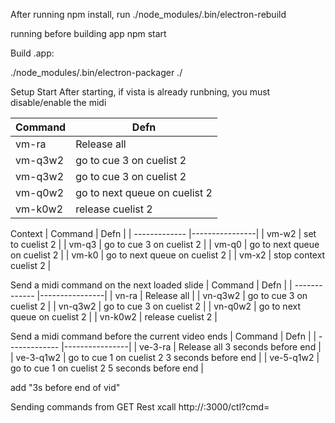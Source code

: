 After running npm install, run
./node_modules/.bin/electron-rebuild

running before building app
npm start

Build .app:

./node_modules/.bin/electron-packager ./

Setup
Start 
After starting, if vista is already runbning, you must disable/enable the midi 


| Command       | Defn           |
| ------------- |----------------| 
| vm-ra      | Release all | 
| vm-q3w2      | go to cue 3 on cuelist 2 | 
| vm-q3w2      | go to cue 3 on cuelist 2 | 
| vm-q0w2      | go to next queue on cuelist 2 |
| vm-k0w2      | release cuelist 2 |

Context 
| Command       | Defn           |
| ------------- |----------------| 
| vm-w2      | set to cuelist 2 | 
| vm-q3      | go to cue 3 on cuelist 2 | 
| vm-q0      | go to next queue on cuelist 2 |
| vm-k0      | go to next queue on cuelist 2 |
| vm-x2      | stop context cuelist 2 |

Send a midi command on the next loaded slide
| Command       | Defn           |
| ------------- |----------------| 
| vn-ra      | Release all | 
| vn-q3w2      | go to cue 3 on cuelist 2 | 
| vn-q3w2      | go to cue 3 on cuelist 2 | 
| vn-q0w2      | go to next queue on cuelist 2 |
| vn-k0w2      | release cuelist 2 |

Send a midi command before the current video ends
| Command       | Defn           |
| ------------- |----------------| 
| ve-3-ra      | Release all 3 seconds before end | 
| ve-3-q1w2      | go to cue 1 on cuelist 2 3 seconds before end | 
| ve-5-q1w2      | go to cue 1 on cuelist 2 5 seconds before end | 

add "3s before end of vid"

Sending commands from GET Rest xcall
http://<ip>:3000/ctl?cmd=<command from above>
